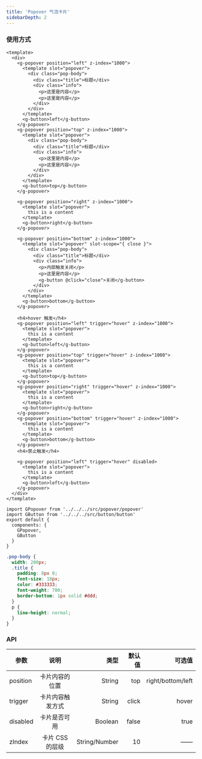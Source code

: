 ```yaml
---
title: 'Popover 气泡卡片'
sidebarDepth: 2
---
```


<ClientOnly>
  <popover-demo-1/>
</ClientOnly>

### 使用方式

```vue{4}
<template>
  <div>
    <g-popover position="left" z-index="1000">
      <template slot="popover">
        <div class="pop-body">
          <div class="title">标题</div>
          <div class="info">
            <p>这里是内容</p>
            <p>这里是内容</p>
          </div>
        </div>
      </template>
      <g-button>left</g-button>
    </g-popover>
    <g-popover position="top" z-index="1000">
      <template slot="popover">
        <div class="pop-body">
          <div class="title">标题</div>
          <div class="info">
            <p>这里是内容</p>
            <p>这里是内容</p>
          </div>
        </div>
      </template>
      <g-button>top</g-button>
    </g-popover>

    <g-popover position="right" z-index="1000">
      <template slot="popover">
        this is a content
      </template>
      <g-button>right</g-button>
    </g-popover>

    <g-popover position="bottom" z-index="1000">
      <template slot="popover" slot-scope="{ close }">
        <div class="pop-body">
          <div class="title">标题</div>
          <div class="info">
            <p>内部触发关闭</p>
            <p>这里是内容</p>
            <g-button @click="close">关闭</g-button>
          </div>
        </div>
      </template>
      <g-button>bottom</g-button>
    </g-popover>

    <h4>hover 触发</h4>
    <g-popover position="left" trigger="hover" z-index="1000">
      <template slot="popover">
        this is a content
      </template>
      <g-button>left</g-button>
    </g-popover>
    <g-popover position="top" trigger="hover" z-index="1000">
      <template slot="popover">
        this is a content
      </template>
      <g-button>top</g-button>
    </g-popover>
    <g-popover position="right" trigger="hover" z-index="1000">
      <template slot="popover">
        this is a content
      </template>
      <g-button>right</g-button>
    </g-popover>
    <g-popover position="bottom" trigger="hover" z-index="1000">
      <template slot="popover">
        this is a content
      </template>
      <g-button>bottom</g-button>
    </g-popover>
    <h4>禁止触发</h4>

    <g-popover position="left" trigger="hover" disabled>
      <template slot="popover">
        this is a content
      </template>
      <g-button>left</g-button>
    </g-popover>
  </div>
</template>
```

```js{4}
import GPopover from '../../../src/popover/popover'
import GButton from '../../../src/button/button'
export default {
  components: {
    GPopover,
    GButton
  }
}
```

```css
.pop-body {
  width: 200px;
  .title {
    padding: 8px 0;
    font-size: 18px;
    color: #333333;
    font-weight: 700;
    border-bottom: 1px solid #ddd;
  }
  p {
    line-height: normal;
  }
}
```

### API

| 参数     |       说明       |          类型 | 默认值 |            可选值 |
| -------- | :--------------: | ------------: | -----: | ----------------: |
| position |  卡片内容的位置  |        String |    top | right/bottom/left |
| trigger  | 卡片内容触发方式 |        String |  click |             hover |
| disabled |   卡片是否可用   |       Boolean |  false |              true |
| zIndex   | 卡片 CSS 的层级  | String/Number |     10 |                —— |
